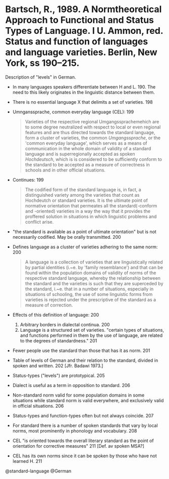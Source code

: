 # Bartsch, R., 1989. A Normtheoretical Approach to Functional and Status Types of Language.  I U. Ammon, red. Status and function of languages and language varieties. Berlin, New York, ss 190–215.

Description of "levels" in German. 

- In many languages speakers differentiate between H and L. 190. The need to this likely originates in the linguistic distance between them.

- There is no essential language X that delimits a set of varieties. 198

- Umnganssprache, common everyday language (CEL): 199 

    > Varieties of the respective regional Umgangssprachemehich are to some degree neutralized with respect to local or even regional features and are thus directed towards the standard language, form a cluster of varieties, the common *Umgangssprache*, or the 'common everyday language', which serves as a means of communication in the whole domain of validity of a standard language and is superregionally accepted as spoken *Hochdeutsch*, which is is considered to be sufficiently conform to the standard to be accepted as a measure of correctness in schools and in other official situations.

- Continues: 199

    > The codified form of the standard language is, in fact, a distinguished variety among the varieties that count as Hochdeutch or standard varieties. It is the ultimate point of normative orientation that permeates all the standard(-conform and -oriented) varieties in a way the way that it provides the proffered solution in situations in which linguistic problems and conflict arise.

- "the standard is available as a point of ultimate orientation" but is not necessarily codified. May be orally transmitted. 200

- Defines language as a cluster of varieties adhering to the same norm: 200 

    > A language is a collection of varieties that are linguistically related by partial identities (i.~e. by 'family resemblance') and that can be found within the population domains of validity of norms of the respective standard language, whereby the relationship between the standard and the varieties is such that they are superceded by the standard, i.~e. that in a number of situations, especially in situations of schooling, the use of some linguistic forms from varieties is rejected under the prescriptive of the standard as a measure of correction.

- Effects of this definition of language: 200
    1. Arbitrary borders in dialectal continua. 200
    2. Language is a structured set of varieties. "certain types of situations, and functions performed in them by the use of language, are related to the degrees of standardness." 201

- Fewer people use the standard than those that has it as norm. 201

- Table of levels of German and their relation to the standard, divided in spoken and written. 202 [Jfr. Badawi 1973.]

- Status-types ("levels") are prototypical. 205

- Dialect is useful as a term in opposition to standard. 206

- Non-standard norm valid for some population domains in some situations while standard norm is valid everywhere, and exclusively valid in official situations. 206 

- Status-types and function-types often but not always coincide. 207

- For standard there is a number of spoken standards that vary by local norms, most prominently in phonology and vocabulary. 208

- CEL "is oriented towards the overall literary standard as the point of orientation for corrective measures" 211 [Def. av spoken MSA?]

- CEL has its own norms since it can be spoken by those who have not learned H. 211

@standard-language
@German
